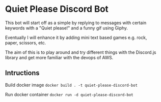 # Quiet Please Discord Bot

This bot will start off as a simple by replying to messages with certain keywords with a "Quiet please!" and a funny gif using Giphy.

Eventually I will enhance it by adding mini text based games e.g. rock, paper, scissors, etc.

The aim of this is to play around and try different things with the Discord.js library and get more familiar with the devops of AWS.

## Intructions

Build docker image
`docker build . -t quiet-please-discord-bot`

Run docker container
`docker run -d quiet-please-discord-bot`

